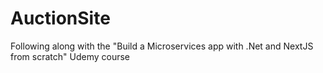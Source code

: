 # AuctionSite
Following along with the "Build a Microservices app with .Net and NextJS from scratch" Udemy course
